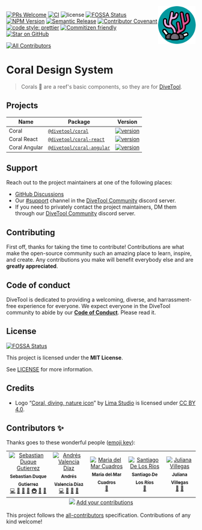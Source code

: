 <img src="docs/coral-logo.png" alt="Coral logo" title="Coral" width="100" align="right" />

[![PRs Welcome](https://img.shields.io/badge/PRs-welcome-brightgreen.svg?style=flat-square)](https://makeapullrequest.com)
[![CI](https://github.com/divetool/coral/actions/workflows/ci.yml/badge.svg)](https://github.com/divetool/coral/actions/workflows/ci.yml)
![license](https://img.shields.io/npm/l/@divetool/coral.svg?style=flat-square)
[![FOSSA Status](https://app.fossa.com/api/projects/git%2Bgithub.com%2Fdivetool%2Fcoral.svg?type=shield)](https://app.fossa.com/projects/git%2Bgithub.com%2Fdivetool%2Fcoral?ref=badge_shield)
[![NPM Version](https://img.shields.io/npm/v/@divetool/coral?color=green&label=NPM+version&logo=npm)](https://www.npmjs.com/@divetool/coral)
[![Semantic Release](https://img.shields.io/badge/%20%20%F0%9F%93%A6%F0%9F%9A%80-semantic--release-e10079.svg?style=flat-square)]()
[![Contributor Covenant](https://img.shields.io/badge/Contributor%20Covenant-2.1-4baaaa.svg)](docs/CODE_OF_CONDUCT.md)
[![code style: prettier](https://img.shields.io/badge/code_style-prettier-ff69b4.svg?style=flat-square)](https://github.com/prettier/prettier)
[![Commitizen friendly](https://img.shields.io/badge/commitizen-friendly-brightgreen.svg)](http://commitizen.github.io/cz-cli/)
[![Star on GitHub](https://img.shields.io/github/stars/divetool/coral.svg?style=social)](https://github.com/divetool/coral/stargazers)

<!-- prettier-ignore-start -->
<!-- ALL-CONTRIBUTORS-BADGE:START - Do not remove or modify this section -->
[![All Contributors](https://img.shields.io/badge/all_contributors-5-orange.svg?style=flat-square)](#contributors-)
<!-- ALL-CONTRIBUTORS-BADGE:END -->
<!-- prettier-ignore-end -->

# Coral Design System

> Corals 🪸 are a reef's basic components, so they are for [DiveTool](https://github.com/divetool/divetool).

## Projects

| Name          | Package                                                                          | Version                                                                                                                                           |
| ------------- | -------------------------------------------------------------------------------- | ------------------------------------------------------------------------------------------------------------------------------------------------- |
| Coral         | [`@divetool/coral`](https://www.npmjs.com/package/@divetool/coral)               | [![version](https://img.shields.io/npm/v/@divetool/coral/latest.svg?color=04989e)](https://www.npmjs.com/package/@divetool/coral)                 |
| Coral React   | [`@divetool/coral-react`](https://www.npmjs.com/package/@divetool/coral-react)   | [![version](https://img.shields.io/npm/v/@divetool/coral-react/latest.svg?color=04989e)](https://www.npmjs.com/package/@divetool/coral-react)     |
| Coral Angular | [`@divetool/coral-angular`](https://www.npmjs.com/package/@divetool/coral-react) | [![version](https://img.shields.io/npm/v/@divetool/coral-angular/latest.svg?color=04989e)](https://www.npmjs.com/package/@divetool/coral-angular) |

## Support

Reach out to the project maintainers at one of the following places:

- [GitHub Discussions](https://github.com/divetool/coral/discussions)
- Our [#support](https://discord.com/channels/1038293874189279252/1038294430815375502) channel in the [DiveTool Community](https://discord.gg/Ug3cb4QD3f) discord server.
- If you need to privately contact the project maintainers, DM them through our [DiveTool Community](https://discord.gg/Ug3cb4QD3f) discord server.

## Contributing

First off, thanks for taking the time to contribute! Contributions are what make the open-source community such an amazing place to learn, inspire, and create. Any contributions you make will benefit everybody else and are **greatly appreciated**.

## Code of conduct

DiveTool is dedicated to providing a welcoming, diverse, and harrassment-free experience for everyone. We expect everyone in the DiveTool community to abide by our [**Code of Conduct**](docs/CODE_OF_CONDUCT.md). Please read it.

## License

[![FOSSA Status](https://app.fossa.com/api/projects/git%2Bgithub.com%2Fdivetool%2Fcoral.svg?type=large)](https://app.fossa.com/projects/git%2Bgithub.com%2Fdivetool%2Fcoral?ref=badge_large)

This project is licensed under the **MIT License**.

See [LICENSE](LICENSE) for more information.

## Credits

- Logo “[Coral, diving, nature icon](https://www.iconfinder.com/icons/8935918/coral_diving_nature_ocean_reef_icon)” by [Lima Studio](https://www.iconfinder.com/khrl11) is licensed under [CC BY 4.0](https://creativecommons.org/licenses/by/4.0/).

## Contributors ✨

Thanks goes to these wonderful people ([emoji key](https://allcontributors.org/docs/en/emoji-key)):

<!-- ALL-CONTRIBUTORS-LIST:START - Do not remove or modify this section -->
<!-- prettier-ignore-start -->
<!-- markdownlint-disable -->
<table>
  <tbody>
    <tr>
      <td align="center"><a href="https://sebastiandg.com/"><img src="https://avatars.githubusercontent.com/u/13395979?v=4?s=100" width="100px;" alt="Sebastian Duque Gutierrez"/><br /><sub><b>Sebastian Duque Gutierrez</b></sub></a><br /><a href="https://github.com/divetool/coral/commits?author=sebastiandg7" title="Code">💻</a> <a href="#tool-sebastiandg7" title="Tools">🔧</a> <a href="https://github.com/divetool/coral/pulls?q=is%3Apr+reviewed-by%3Asebastiandg7" title="Reviewed Pull Requests">👀</a> <a href="#ideas-sebastiandg7" title="Ideas, Planning, & Feedback">🤔</a> <a href="#infra-sebastiandg7" title="Infrastructure (Hosting, Build-Tools, etc)">🚇</a> <a href="#maintenance-sebastiandg7" title="Maintenance">🚧</a> <a href="#projectManagement-sebastiandg7" title="Project Management">📆</a></td>
      <td align="center"><a href="https://cv-portfolio-angular.vercel.app/home"><img src="https://avatars.githubusercontent.com/u/21989106?v=4?s=100" width="100px;" alt="Andrés Valencia Díaz "/><br /><sub><b>Andrés Valencia Díaz </b></sub></a><br /><a href="https://github.com/divetool/coral/commits?author=AndresVD21" title="Code">💻</a> <a href="https://github.com/divetool/coral/pulls?q=is%3Apr+reviewed-by%3AAndresVD21" title="Reviewed Pull Requests">👀</a> <a href="#design-AndresVD21" title="Design">🎨</a> <a href="#ideas-AndresVD21" title="Ideas, Planning, & Feedback">🤔</a></td>
      <td align="center"><a href="https://github.com/mariacuadros"><img src="https://avatars.githubusercontent.com/u/104040782?v=4?s=100" width="100px;" alt="Maria del Mar Cuadros"/><br /><sub><b>Maria del Mar Cuadros</b></sub></a><br /><a href="https://github.com/divetool/coral/pulls?q=is%3Apr+reviewed-by%3Amariacuadros" title="Reviewed Pull Requests">👀</a></td>
      <td align="center"><a href="https://github.com/santidelosrios"><img src="https://avatars.githubusercontent.com/u/6628019?v=4?s=100" width="100px;" alt="Santiago De Los Ríos"/><br /><sub><b>Santiago De Los Ríos</b></sub></a><br /><a href="#projectManagement-santidelosrios" title="Project Management">📆</a></td>
      <td align="center"><a href="https://github.com/booleanaVillegas"><img src="https://avatars.githubusercontent.com/u/18287688?v=4?s=100" width="100px;" alt="Juliana Villegas"/><br /><sub><b>Juliana Villegas</b></sub></a><br /><a href="#ideas-booleanaVillegas" title="Ideas, Planning, & Feedback">🤔</a> <a href="#design-booleanaVillegas" title="Design">🎨</a></td>
    </tr>
  </tbody>
  <tfoot>
    <tr>
      <td align="center" size="13px" colspan="7">
        <img src="https://raw.githubusercontent.com/all-contributors/all-contributors-cli/1b8533af435da9854653492b1327a23a4dbd0a10/assets/logo-small.svg">
          <a href="https://all-contributors.js.org/docs/en/bot/usage">Add your contributions</a>
        </img>
      </td>
    </tr>
  </tfoot>
</table>

<!-- markdownlint-restore -->
<!-- prettier-ignore-end -->

<!-- ALL-CONTRIBUTORS-LIST:END -->

This project follows the [all-contributors](https://github.com/all-contributors/all-contributors) specification. Contributions of any kind welcome!
